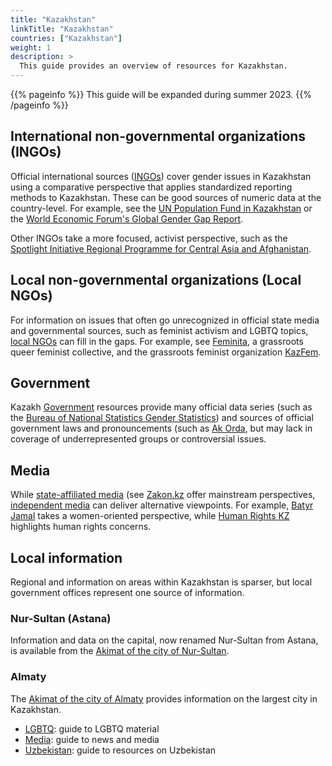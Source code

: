```yaml
---
title: "Kazakhstan"
linkTitle: "Kazakhstan"
countries: ["Kazakhstan"]
weight: 1
description: >
  This guide provides an overview of resources for Kazakhstan.
---
```


{{% pageinfo %}}
  This guide will be expanded during summer 2023.
{{% /pageinfo %}}

## International non-governmental organizations (INGOs)
Official international sources ([INGOs](/category/ingo)) cover gender issues in Kazakhstan using a comparative perspective that applies standardized reporting methods to Kazakhstan.  These can be good sources of numeric data at the country-level.  For example, see the 
[UN Population Fund in Kazakhstan](/sources/sources/un_population_fund_kazakhstan/) or the [World Economic Forum's Global Gender Gap Report](/sources/sources/wef_global_gender_gap_report/).

Other INGOs take a more focused, activist perspective, such as the [Spotlight Initiative Regional Programme for Central Asia and Afghanistan](/sources/sources/spotlight_initiative).

## Local non-governmental organizations (Local NGOs)

For information on issues that often go unrecognized in official state media and governmental sources, such as feminist activism and LGBTQ topics, [local NGOs](/category/local-ngo) can fill in the gaps.  For example, see [Feminita](/sources/sources/feminita/), a grassroots queer feminist collective, and the grassroots feminist organization [KazFem](/sources/sources/kazfem/).

## Government

Kazakh [Government](/category/government) resources provide many official data series (such as the [Bureau of National Statistics Gender Statistics](/sources/sources/bureau_of_national_statistics_gender/)) and sources of official government laws and pronouncements (such as [Ak Orda](/sources/sources/ak_orda/), but may lack in coverage of underrepresented groups or controversial issues.

## Media

While [state-affiliated media](/category/state-affiliated-media/) (see [Zakon.kz](/sources/sources/zakon_kz/) offer mainstream perspectives, [independent media](/category/independent-media/) can deliver alternative viewpoints.  For example,  [Batyr Jamal](/sources/sources/batyr_jamal/) takes a women-oriented perspective, while [Human Rights KZ](/sources/sources/human_rights_kz/) highlights human rights concerns. 

## Local information 

Regional and information on areas within Kazakhstan is sparser, but local government offices represent one source of information.

### Nur-Sultan (Astana)

Information and data on the capital, now renamed Nur-Sultan from Astana, is available from the [Akimat of the city of Nur-Sultan](/sources/sources/akimat_of_the_city_of_nur_sultan/).

### Almaty

The [Akimat of the city of Almaty](/sources/sources/akimat_of_the_city_of_almaty/) provides information on the largest city in Kazakhstan.

* [LGBTQ](/guides/lgbtq): guide to LGBTQ material
* [Media](/guides/media): guide to news and media
* [Uzbekistan](/guides/uzbekistan): guide to resources on Uzbekistan

